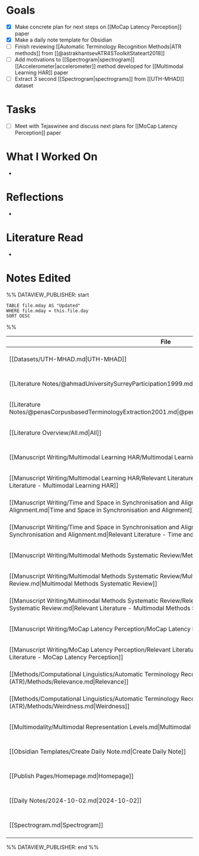 
# Goals

- [x] Make concrete plan for next steps on [[MoCap Latency Perception]] paper
- [x] Make a daily note template for Obsidian
- [ ] Finish reviewing [[Automatic Terminology Recognition Methods|ATR methods]] from [[@astrakhantsevATR4SToolkitStateart2018]]
- [ ] Add motivations to [[Spectrogram|spectrogram]] [[Accelerometer|accelerometer]] method developed for [[Multimodal Learning HAR]] paper
- [ ] Extract 3 second [[Spectrogram|spectrograms]] from [[UTH-MHAD]] dataset

# Tasks

- [ ] Meet with Tejaswinee and discuss next plans for [[MoCap Latency Perception]] paper

# What I Worked On

- 

# Reflections

- 

# Literature Read

- 

# Notes Edited


%% DATAVIEW_PUBLISHER: start
```dataview
TABLE file.mday AS "Updated"
WHERE file.mday = this.file.day
SORT DESC
```
%%

| File                                                                                                                                                                                                                   | Updated          |
| ---------------------------------------------------------------------------------------------------------------------------------------------------------------------------------------------------------------------- | ---------------- |
| [[Datasets/UTH-MHAD.md\|UTH-MHAD]]                                                                                                                                                                                     | October 02, 2024 |
| [[Literature Notes/@ahmadUniversitySurreyParticipation1999.md\|@ahmadUniversitySurreyParticipation1999]]                                                                                                               | October 02, 2024 |
| [[Literature Notes/@penasCorpusbasedTerminologyExtraction2001.md\|@penasCorpusbasedTerminologyExtraction2001]]                                                                                                         | October 02, 2024 |
| [[Literature Overview/All.md\|All]]                                                                                                                                                                                    | October 02, 2024 |
| [[Manuscript Writing/Multimodal Learning HAR/Multimodal Learning HAR.md\|Multimodal Learning HAR]]                                                                                                                     | October 02, 2024 |
| [[Manuscript Writing/Multimodal Learning HAR/Relevant Literature - Multimodal Learning HAR.md\|Relevant Literature - Multimodal Learning HAR]]                                                                         | October 02, 2024 |
| [[Manuscript Writing/Time and Space in Synchronisation and Alignment/Time and Space in Synchronisation and Alignment.md\|Time and Space in Synchronisation and Alignment]]                                             | October 02, 2024 |
| [[Manuscript Writing/Time and Space in Synchronisation and Alignment/Relevant Literature - Time and Space in Synchronisation and Alignment.md\|Relevant Literature - Time and Space in Synchronisation and Alignment]] | October 02, 2024 |
| [[Manuscript Writing/Multimodal Methods Systematic Review/Methods/Methodology.md\|Methodology]]                                                                                                                        | October 02, 2024 |
| [[Manuscript Writing/Multimodal Methods Systematic Review/Multimodal Methods Systematic Review.md\|Multimodal Methods Systematic Review]]                                                                              | October 02, 2024 |
| [[Manuscript Writing/Multimodal Methods Systematic Review/Relevant Literature - Multimodal Methods Systematic Review.md\|Relevant Literature - Multimodal Methods Systematic Review]]                                  | October 02, 2024 |
| [[Manuscript Writing/MoCap Latency Perception/MoCap Latency Perception.md\|MoCap Latency Perception]]                                                                                                                  | October 02, 2024 |
| [[Manuscript Writing/MoCap Latency Perception/Relevant Literature - MoCap Latency Perception.md\|Relevant Literature - MoCap Latency Perception]]                                                                      | October 02, 2024 |
| [[Methods/Computational Linguistics/Automatic Terminology Recognition (ATR)/Methods/Relevance.md\|Relevance]]                                                                                                          | October 02, 2024 |
| [[Methods/Computational Linguistics/Automatic Terminology Recognition (ATR)/Methods/Weirdness.md\|Weirdness]]                                                                                                          | October 02, 2024 |
| [[Multimodality/Multimodal Representation Levels.md\|Multimodal Representation Levels]]                                                                                                                                | October 02, 2024 |
| [[Obsidian Templates/Create Daily Note.md\|Create Daily Note]]                                                                                                                                                         | October 02, 2024 |
| [[Publish Pages/Homepage.md\|Homepage]]                                                                                                                                                                                | October 02, 2024 |
| [[Daily Notes/2024-10-02.md\|2024-10-02]]                                                                                                                                                                              | October 02, 2024 |
| [[Spectrogram.md\|Spectrogram]]                                                                                                                                                                                        | October 02, 2024 |

%% DATAVIEW_PUBLISHER: end %%
